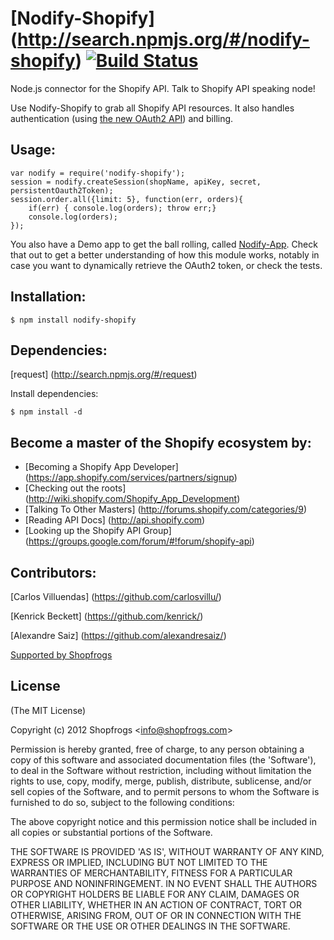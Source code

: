 # [Nodify-Shopify] (http://search.npmjs.org/#/nodify-shopify)  [![Build Status](https://secure.travis-ci.org/Shopfrogs/Nodify.png?branch=master)](http://travis-ci.org/Shopfrogs/Nodify)

Node.js connector for the Shopify API. Talk to Shopify API speaking node!

Use Nodify-Shopify to grab all Shopify API resources. 
It also handles authentication (using [the new OAuth2 API](http://www.shopify.com/technology/5922341-sound-the-trumpets-oauth2-has-arrived)) and billing.	

## Usage:

	var nodify = require('nodify-shopify');
	session = nodify.createSession(shopName, apiKey, secret, persistentOauth2Token);
	session.order.all({limit: 5}, function(err, orders){
		if(err) { console.log(orders); throw err;}
		console.log(orders);
	});

You also have a Demo app to get the ball rolling, called [Nodify-App](https://github.com/Shopfrogs/Nodify-App).
Check that out to get a better understanding of how this module works, notably in case you want to dynamically
retrieve the OAuth2 token, or check the tests.

## Installation:

    $ npm install nodify-shopify

## Dependencies:

[request] (http://search.npmjs.org/#/request)

Install dependencies:

    $ npm install -d

## Become a master of the Shopify ecosystem by: 

* [Becoming a Shopify App Developer] (https://app.shopify.com/services/partners/signup)
* [Checking out the roots] (http://wiki.shopify.com/Shopify_App_Development) 
* [Talking To Other Masters] (http://forums.shopify.com/categories/9) 
* [Reading API Docs] (http://api.shopify.com) 
* [Looking up the Shopify API Group] (https://groups.google.com/forum/#!forum/shopify-api) 


## Contributors:
[Carlos Villuendas] (https://github.com/carlosvillu/)

[Kenrick Beckett] (https://github.com/kenrick/)

[Alexandre Saiz] (https://github.com/alexandresaiz/)

[Supported by Shopfrogs](http://www.shopfrogs.com/shopify/)


## License 

(The MIT License)

Copyright (c) 2012 Shopfrogs &lt;info@shopfrogs.com&gt;

Permission is hereby granted, free of charge, to any person obtaining
a copy of this software and associated documentation files (the
'Software'), to deal in the Software without restriction, including
without limitation the rights to use, copy, modify, merge, publish,
distribute, sublicense, and/or sell copies of the Software, and to
permit persons to whom the Software is furnished to do so, subject to
the following conditions:

The above copyright notice and this permission notice shall be
included in all copies or substantial portions of the Software.

THE SOFTWARE IS PROVIDED 'AS IS', WITHOUT WARRANTY OF ANY KIND,
EXPRESS OR IMPLIED, INCLUDING BUT NOT LIMITED TO THE WARRANTIES OF
MERCHANTABILITY, FITNESS FOR A PARTICULAR PURPOSE AND NONINFRINGEMENT.
IN NO EVENT SHALL THE AUTHORS OR COPYRIGHT HOLDERS BE LIABLE FOR ANY
CLAIM, DAMAGES OR OTHER LIABILITY, WHETHER IN AN ACTION OF CONTRACT,
TORT OR OTHERWISE, ARISING FROM, OUT OF OR IN CONNECTION WITH THE
SOFTWARE OR THE USE OR OTHER DEALINGS IN THE SOFTWARE.

